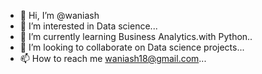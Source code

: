 - 👋 Hi, I’m @waniash
- 👀 I’m interested in Data science...
- 🌱 I’m currently learning Business Analytics.with Python..
- 💞️ I’m looking to collaborate on Data science projects...
- 📫 How to reach me waniash18@gmail.com...

<!---
waniash/waniash is a ✨ special ✨ repository because its `README.md` (this file) appears on your GitHub profile.
You can click the Preview link to take a look at your changes.
--->

